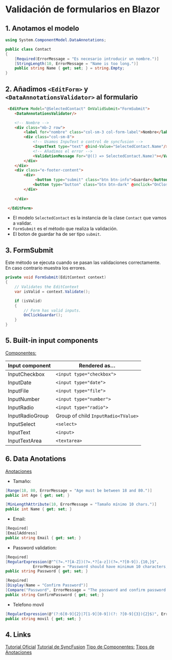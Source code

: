 # Validación de formularios en Blazor

## 1. Anotamos el modelo

```cs
using System.ComponentModel.DataAnnotations;

public class Contact
{
    [Required(ErrorMessage = "Es necesario introducir un nombre.")]
    [StringLength(10, ErrorMessage = "Name is too long.")]
    public string Name { get; set; } = string.Empty;
}
```

## 2. Añadimos `<EditForm>` y `<DataAnnotationsValidator>` al formulario

```html
 <EditForm Model="@SelectedContact" OnValidSubmit="FormSubmit">
    <DataAnnotationsValidator/>

    <!-- Nombre -->
    <div class="mb-2 row">
        <label for="nombre" class="col-sm-3 col-form-label">Nombre</label>
        <div class="col-sm-8">
            <!-- Usamos InpuText o control de syncfusion -->
            <InputText type="text" @bind-Value="SelectedContact.Name"/>
            <!-- Añadimos el error -->
            <ValidationMessage For="@(() => SelectedContact.Name)"></ValidationMessage>
        </div>
    </div>
    <div class="e-footer-content">
        <div>
             <button type="submit" class="btn btn-info">Guardar</button>
            <button type="button" class="btn btn-dark" @onclick="OnCloseHandler">Cancelar</button>
        </div>
                    
    </div>

 </EditForm>
``` 

- El modelo `SelectedContact` es la instancia de la clase `Contact` que vamos a validar.
- `FormSubmit` es el método que realiza la validación.
- El boton de guardar ha de ser tipo `submit`. 


## 3. FormSubmit

Este método se ejecuta cuando se pasan las validaciones correctamente.
En caso contrario muestra los errores.

```cs
private void FormSubmit(EditContext context)
{
    // Validates the EditContext 
    var isValid = context.Validate();

    if (isValid)
    {
        // Form has valid inputs.
        OnClickGuardar();
    }
}
```

## 5. Built-in input components

[Componentes:](https://docs.microsoft.com/en-us/aspnet/core/blazor/forms-and-input-components?view=aspnetcore-6.0#built-in-input-components)

| Input component         | Rendered as…                        |
| ----------------------- | ----------------------------------- |
| InputCheckbox           | `<input type="checkbox">`           |
| InputDate<TValue>       | `<input type="date">`               |
| InputFile               | `<input type="file">`               |
| InputNumber<TValue>     | `<input type="number"> `            |
| InputRadio<TValue>      | `<input type="radio">`              |
| InputRadioGroup<TValue> | Group of child `InputRadio<TValue>` |
| InputSelect<TValue>     | `<select>`                          |
| InputText               | `<input>`                           |
| InputTextArea           | `<textarea>`                        |

## 6. Data Anotations

[Anotaciones](https://docs.microsoft.com/en-us/dotnet/api/system.componentmodel.dataannotations?view=net-6.0)

- Tamaño:
 
```cs
[Range(18, 80, ErrorMessage = "Age must be between 18 and 80.")]
public int Age { get; set; }

[MinLengthAttribute(10, ErrorMessage = "Tamaño mínimo 10 chars.")]
public int Name { get; set; }
```
- Email: 
 
```cs
[Required]
[EmailAddress]
public string Email { get; set; }
```

- Password validation:

```cs
[Required]
[RegularExpression(@"^(?=.*?[A-Z])(?=.*?[a-z])(?=.*?[0-9]).{10,}$",
            ErrorMessage = "Password should have minimum 10 characters, at least 1 uppercase letter, 1 lowercase letter and 1 number.")]
public string Password { get; set; }

[Required]
[Display(Name = "Confirm Password")]
[Compare("Password", ErrorMessage = "The password and confirm password fields do not match.")]
public string ConfirmPassword { get; set; }
```

- Telefono movil
  
```cs
[RegularExpression(@"(?:6[0-9]{2}|7[1-9][0-9])(?: ?[0-9]{3}){2}$)", ErrorMessage = "Ej. 666334455"]
public string movil { get; set; }
```


## 4. Links

[Tutorial Oficial](https://blazor.syncfusion.com/documentation/common/input-validation)
[Tutorial de SyncFusion](https://docs.microsoft.com/en-us/aspnet/core/blazor/forms-and-input-components?view=aspnetcore-6.0)
[Tipo de Componentes:](https://docs.microsoft.com/en-us/aspnet/core/blazor/forms-and-input-components?view=aspnetcore-6.0#built-in-input-components)
[Tipos de Anotaciones](https://docs.microsoft.com/en-us/dotnet/api/system.componentmodel.dataannotations?view=net-6.0)